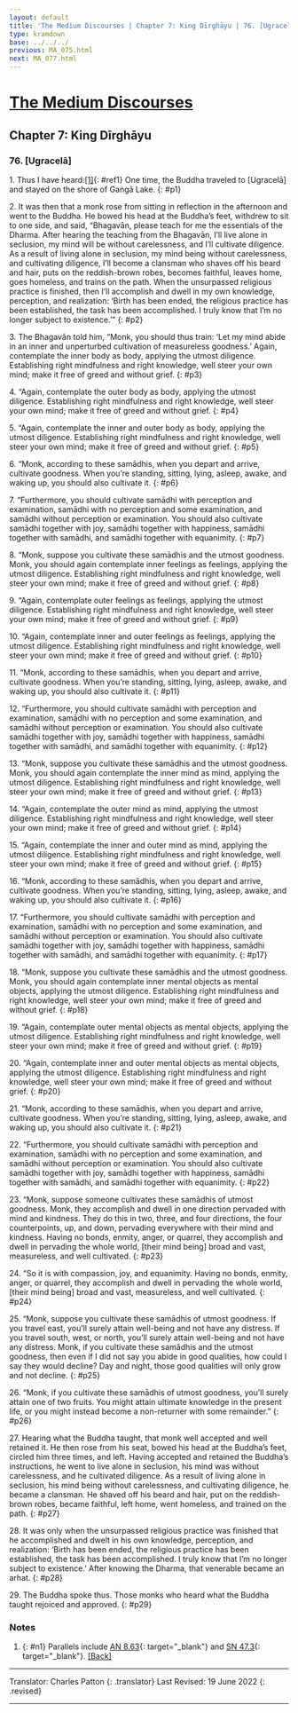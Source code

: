```yaml
---
layout: default
title: 'The Medium Discourses | Chapter 7: King Dīrghāyu | 76. [Ugracelā]'
type: kramdown
base: ../../../
previous: MA_075.html
next: MA_077.html
---
```


# [The Medium Discourses](index.html)
## Chapter 7: King Dīrghāyu
### 76. [Ugracelā]

1\. Thus I have heard:[\[1\]](#n1){: #ref1} One time, the Buddha traveled to [Ugracelā] and stayed on the shore of Gaṅgā Lake.
{: #p1}

2\. It was then that a monk rose from sitting in reflection in the afternoon and went to the Buddha. He bowed his head at the Buddha’s feet, withdrew to sit to one side, and said, “Bhagavān, please teach for me the essentials of the Dharma. After hearing the teaching from the Bhagavān, I’ll live alone in seclusion, my mind will be without carelessness, and I’ll cultivate diligence. As a result of living alone in seclusion, my mind being without carelessness, and cultivating diligence, I’ll become a clansman who shaves off his beard and hair, puts on the reddish-brown robes, becomes faithful, leaves home, goes homeless, and trains on the path. When the unsurpassed religious practice is finished, then I’ll accomplish and dwell in my own knowledge, perception, and realization: ‘Birth has been ended, the religious practice has been established, the task has been accomplished. I truly know that I’m no longer subject to existence.’”
{: #p2}

3\. The Bhagavān told him, “Monk, you should thus train: ‘Let my mind abide in an inner and unperturbed cultivation of measureless goodness.’ Again, contemplate the inner body as body, applying the utmost diligence. Establishing right mindfulness and right knowledge, well steer your own mind; make it free of greed and without grief.
{: #p3}

4\. “Again, contemplate the outer body as body, applying the utmost diligence. Establishing right mindfulness and right knowledge, well steer your own mind; make it free of greed and without grief.
{: #p4}

5\. “Again, contemplate the inner and outer body as body, applying the utmost diligence. Establishing right mindfulness and right knowledge, well steer your own mind; make it free of greed and without grief.
{: #p5}

6\. “Monk, according to these samādhis, when you depart and arrive, cultivate goodness. When you’re standing, sitting, lying, asleep, awake, and waking up, you should also cultivate it.
{: #p6}

7\. “Furthermore, you should cultivate samādhi with perception and examination, samādhi with no perception and some examination, and samādhi without perception or examination. You should also cultivate samādhi together with joy, samādhi together with happiness, samādhi together with samādhi, and samādhi together with equanimity.
{: #p7}

8\. “Monk, suppose you cultivate these samādhis and the utmost goodness. Monk, you should again contemplate inner feelings as feelings, applying the utmost diligence. Establishing right mindfulness and right knowledge, well steer your own mind; make it free of greed and without grief.
{: #p8}

9\. “Again, contemplate outer feelings as feelings, applying the utmost diligence. Establishing right mindfulness and right knowledge, well steer your own mind; make it free of greed and without grief.
{: #p9}

10\. “Again, contemplate inner and outer feelings as feelings, applying the utmost diligence. Establishing right mindfulness and right knowledge, well steer your own mind; make it free of greed and without grief.
{: #p10}

11\. “Monk, according to these samādhis, when you depart and arrive, cultivate goodness. When you’re standing, sitting, lying, asleep, awake, and waking up, you should also cultivate it.
{: #p11}

12\. “Furthermore, you should cultivate samādhi with perception and examination, samādhi with no perception and some examination, and samādhi without perception or examination. You should also cultivate samādhi together with joy, samādhi together with happiness, samādhi together with samādhi, and samādhi together with equanimity.
{: #p12}

13\. “Monk, suppose you cultivate these samādhis and the utmost goodness. Monk, you should again contemplate the inner mind as mind, applying the utmost diligence. Establishing right mindfulness and right knowledge, well steer your own mind; make it free of greed and without grief.
{: #p13}

14\. “Again, contemplate the outer mind as mind, applying the utmost diligence. Establishing right mindfulness and right knowledge, well steer your own mind; make it free of greed and without grief.
{: #p14}

15\. “Again, contemplate the inner and outer mind as mind, applying the utmost diligence. Establishing right mindfulness and right knowledge, well steer your own mind; make it free of greed and without grief.
{: #p15}

16\. “Monk, according to these samādhis, when you depart and arrive, cultivate goodness. When you’re standing, sitting, lying, asleep, awake, and waking up, you should also cultivate it.
{: #p16}

17\. “Furthermore, you should cultivate samādhi with perception and examination, samādhi with no perception and some examination, and samādhi without perception or examination. You should also cultivate samādhi together with joy, samādhi together with happiness, samādhi together with samādhi, and samādhi together with equanimity.
{: #p17}

18\. “Monk, suppose you cultivate these samādhis and the utmost goodness. Monk, you should again contemplate inner mental objects as mental objects, applying the utmost diligence. Establishing right mindfulness and right knowledge, well steer your own mind; make it free of greed and without grief.
{: #p18}

19\. “Again, contemplate outer mental objects as mental objects, applying the utmost diligence. Establishing right mindfulness and right knowledge, well steer your own mind; make it free of greed and without grief.
{: #p19}

20\. “Again, contemplate inner and outer mental objects as mental objects, applying the utmost diligence. Establishing right mindfulness and right knowledge, well steer your own mind; make it free of greed and without grief.
{: #p20}

21\. “Monk, according to these samādhis, when you depart and arrive, cultivate goodness. When you’re standing, sitting, lying, asleep, awake, and waking up, you should also cultivate it.
{: #p21}

22\. “Furthermore, you should cultivate samādhi with perception and examination, samādhi with no perception and some examination, and samādhi without perception or examination. You should also cultivate samādhi together with joy, samādhi together with happiness, samādhi together with samādhi, and samādhi together with equanimity.
{: #p22}

23\. “Monk, suppose someone cultivates these samādhis of utmost goodness. Monk, they accomplish and dwell in one direction pervaded with mind and kindness. They do this in two, three, and four directions, the four counterpoints, up, and down, pervading everywhere with their mind and kindness. Having no bonds, enmity, anger, or quarrel, they accomplish and dwell in pervading the whole world, [their mind being] broad and vast, measureless, and well cultivated.
{: #p23}

24\. “So it is with compassion, joy, and equanimity. Having no bonds, enmity, anger, or quarrel, they accomplish and dwell in pervading the whole world, [their mind being] broad and vast, measureless, and well cultivated.
{: #p24}

25\. “Monk, suppose you cultivate these samādhis of utmost goodness. If you travel east, you’ll surely attain well-being and not have any distress. If you travel south, west, or north, you’ll surely attain well-being and not have any distress. Monk, if you cultivate these samādhis and the utmost goodness, then even if I did not say you abide in good qualities, how could I say they would decline? Day and night, those good qualities will only grow and not decline.
{: #p25}

26\. “Monk, if you cultivate these samādhis of utmost goodness, you’ll surely attain one of two fruits. You might attain ultimate knowledge in the present life, or you might instead become a non-returner with some remainder.”
{: #p26}

27\. Hearing what the Buddha taught, that monk well accepted and well retained it. He then rose from his seat, bowed his head at the Buddha’s feet, circled him three times, and left. Having accepted and retained the Buddha’s instructions, he went to live alone in seclusion, his mind was without carelessness, and he cultivated diligence. As a result of living alone in seclusion, his mind being without carelessness, and cultivating diligence, he became a clansman. He shaved off his beard and hair, put on the reddish-brown robes, became faithful, left home, went homeless, and trained on the path.
{: #p27}

28\. It was only when the unsurpassed religious practice was finished that he accomplished and dwelt in his own knowledge, perception, and realization: ‘Birth has been ended, the religious practice has been established, the task has been accomplished. I truly know that I’m no longer subject to existence.’ After knowing the Dharma, that venerable became an arhat.
{: #p28}

29\. The Buddha spoke thus. Those monks who heard what the Buddha taught rejoiced and approved.
{: #p29}

### Notes
1. {: #n1} Parallels include [AN 8.63](https://suttacentral.net/an8.63){: target="_blank"} and [SN 47.3](https://suttacentral.net/sn47.3){: target="_blank"}. [\[Back\]](#ref1)

---

Translator: Charles Patton
{: .translator}
Last Revised: 19 June 2022
{: .revised}

---

